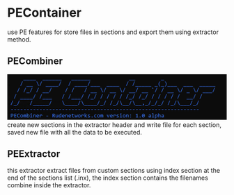 # PEContainer
use PE features for store files in sections and export them using extractor method.

## PECombiner
![PECombiner](/pecombiner.PNG)
create new sections in the extractor header and write file for each section, saved new file with all the data to be executed.

## PEExtractor
this extractor extract files from custom sections using index section at the end of the sections list (.inx), 
the index section contains the filenames combine inside the extractor.
